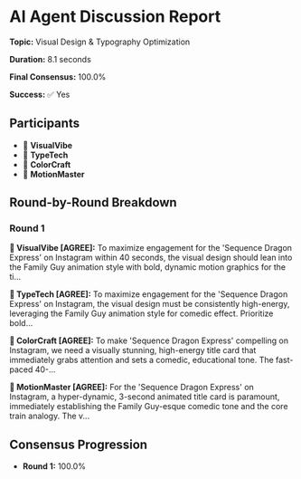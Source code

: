 # AI Agent Discussion Report

**Topic:** Visual Design & Typography Optimization

**Duration:** 8.1 seconds

**Final Consensus:** 100.0%

**Success:** ✅ Yes

## Participants

- 🤖 **VisualVibe**
- 🤖 **TypeTech**
- 🤖 **ColorCraft**
- 🤖 **MotionMaster**

## Round-by-Round Breakdown

### Round 1

**🤖 VisualVibe [AGREE]:** To maximize engagement for the 'Sequence Dragon Express' on Instagram within 40 seconds, the visual design should lean into the Family Guy animation style with bold, dynamic motion graphics for the ti...

**🤖 TypeTech [AGREE]:** To maximize engagement for the 'Sequence Dragon Express' on Instagram, the visual design must be consistently high-energy, leveraging the Family Guy animation style for comedic effect. Prioritize bold...

**🤖 ColorCraft [AGREE]:** To make 'Sequence Dragon Express' compelling on Instagram, we need a visually stunning, high-energy title card that immediately grabs attention and sets a comedic, educational tone. The fast-paced 40-...

**🤖 MotionMaster [AGREE]:** For the 'Sequence Dragon Express' on Instagram, a hyper-dynamic, 3-second animated title card is paramount, immediately establishing the Family Guy-esque comedic tone and the core train analogy. The v...

## Consensus Progression

- **Round 1:** 100.0%
